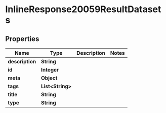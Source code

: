 # InlineResponse20059ResultDatasets

## Properties
Name | Type | Description | Notes
------------ | ------------- | ------------- | -------------
**description** | **String** |  | 
**id** | **Integer** |  | 
**meta** | **Object** |  | 
**tags** | **List&lt;String&gt;** |  | 
**title** | **String** |  | 
**type** | **String** |  | 
